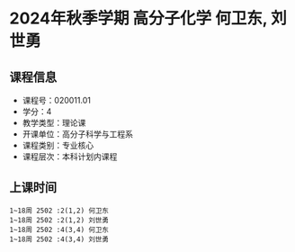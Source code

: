 # 2024年秋季学期 高分子化学 何卫东, 刘世勇






## 课程信息

- 课程号：020011.01
- 学分：4
- 教学类型：理论课
- 开课单位：高分子科学与工程系
- 课程类别：专业核心
- 课程层次：本科计划内课程

## 上课时间

```
1~18周 2502 :2(1,2) 何卫东
1~18周 2502 :2(1,2) 刘世勇
1~18周 2502 :4(3,4) 何卫东
1~18周 2502 :4(3,4) 刘世勇
```

